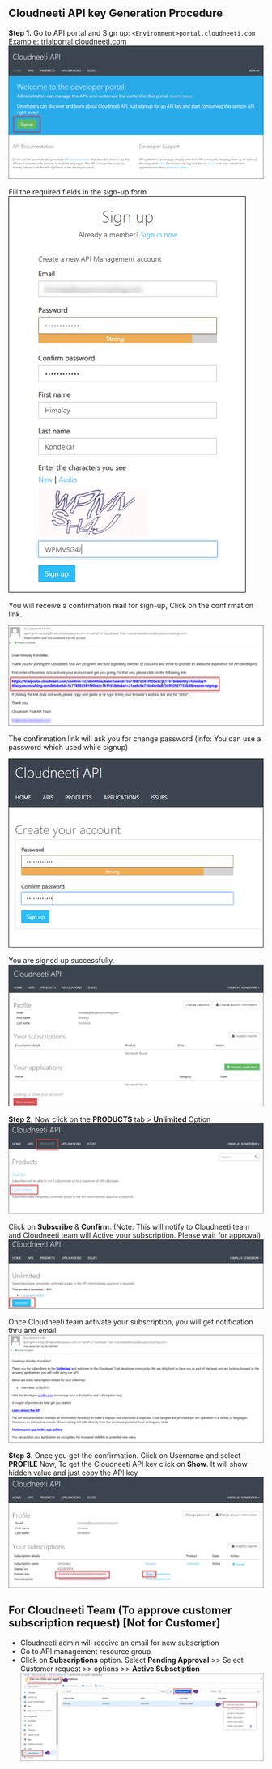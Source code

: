 

## **Cloudneeti API key Generation Procedure** 

**Step 1.** Go to API portal and Sign up: `<Environment>portal.cloudneeti.com`
        Example: trialportal.cloudneeti.com
![image.png](../images/image-b1c2c920.png)

Fill the required fields in the sign-up form
![image.png](../images/image-c7ca80b1.png)

You will receive a confirmation mail for sign-up, Click on the confirmation link.

![image.png](../images/image-22ab21c6.png)

The confirmation link will ask you for change password (info: You can use a password which used while signup)

![image.png](../images/image-ecdf8a64.png)

You are signed up successfully.
![image.png](../images/image-4f0ea984.png)

**Step 2.** Now click on the **PRODUCTS** tab > **Unlimited** Option
![image.png](../images/image-af9abd38.png)

Click on **Subscribe** & **Confirm**. (Note: This will notify to Cloudneeti team and Cloudneeti team will Active your subscription. Please wait for approval)
![image.png](../images/image-3fe425f0.png)

Once Cloudneeti team activate your subscription, you will get notification thru and email.
![image.png](../images/image-c6fc22f8.png)

**Step 3.** Once you get the confirmation. Click on Username and select **PROFILE**
Now, To get the Cloudneeti API key click on **Show**. It will show hidden value and just copy the API key
![image.png](../images/image-9bb33eba.png)

## **For Cloudneeti Team (To approve customer subscription request) [Not for Customer]**
- Cloudneeti admin will receive an email for new subscription
- Go to API management resource group
- Click on **Subscriptions** option. Select **Pending Approval** >> Select Customer request >> options >> **Active Subsctiption**
![image.png](../images/image-0032ccdf.png)


